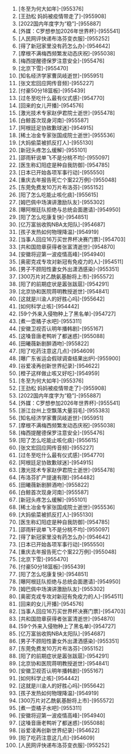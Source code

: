 
1. [冬至为何大如年]-[955376]
1. [王劲松 妈妈被疫情带走了]-[955908]
1. [2022国内年度字为“稳”]-[955887]
1. [外媒：C罗想参加2026年世界杯]-[955541]
1. [人民网评快递布洛芬变衣服]-[955252]
1. [得了新冠家里没有药怎么办]-[954642]
1. [摩根不满梅西频繁发动态庆祝]-[955038]
1. [梅西提醒德保罗注意安全]-[955476]
1. [北京下雪]-[955470]
1. [知名经济学家曹凤岐逝世]-[955951]
1. [张文宏回应网传音频]-[955227]
1. [付豪50分18篮板]-[955439]
1. [过冬至吃什么最有仪式感]-[954770]
1. [回来的女儿开播]-[954576]
1. [激光技术专家赵伊君院士逝世]-[955478]
1. [白鲸首次现身河南]-[955587]
1. [阿根廷足协致歉球迷]-[954915]
1. [稀土冶金专家张国成院士逝世]-[955536]
1. [大妈偷菜被抓反打人]-[955130]
1. [新冠头疼怎么缓解]-[955101]
1. [邵雨轩说单飞不是分桃不均]-[955097]
1. [医生称幻阳症是种自我防御]-[954785]
1. [日本已开始各项军事行动]-[955550]
1. [重庆去年报告死亡个案22万例]-[955048]
1. [东莞免费发10万片布洛芬]-[955152]
1. [阳了怎么吃能止咳化痰]-[955615]
1. [姆巴佩中场演讲激励队友]-[955302]
1. [曝阿根廷队拒绝与总统会面邀请]-[954950]
1. [阳了怎么吃康复快]-[954851]
1. [亿万富翁收购NBA太阳队]-[954687]
1. [孩子发热如何物理降温]-[954919]
1. [当事人回应16万买世界杯决赛门票]-[954703]
1. [共和国勋章获得者张富清逝世]-[954870]
1. [安徽将迎第一波疫情高峰]-[954940]
1. [奥密克戎专攻对新冠有免疫力的人]-[954511]
1. [男子不顾阳性妻女外出潇洒感染]-[955351]
1. [300万片对乙酰氨基酚将上市]-[955572]
1. [阳了的前期症状是嚣张跋扈]-[954291]
1. [北京协和医院蒋明教授逝世]-[954841]
1. [这就是川渝人的好胜心吗]-[955642]
1. [如何科学止咳]-[954442]
1. [59个外来入侵物种上了黑名单]-[954727]
1. [煮一壶橘子水吧]-[955311]
1. [安徽卫视否认明年播韩剧]-[955167]
1. [这嗓音唐老鸭听了都迷惑]-[955088]
1. [田曦薇新剧醉酒吻]-[955822]
1. [阳了吃药注意这几点]-[954609]
1. [曝广东省运会假球调查结果出炉]-[955900]
1. [谷爱凌再创新世界纪录]-[954622]
1. [橙子这样做止咳又好吃]-[954959]
1. [冬至为何大如年]-[955376]
1. [王劲松 妈妈被疫情带走了]-[955908]
1. [2022国内年度字为“稳”]-[955887]
1. [外媒：C罗想参加2026年世界杯]-[955541]
1. [浙江台州上空飘落大量羽毛]-[955383]
1. [知名经济学家曹凤岐逝世]-[955951]
1. [摩根不满梅西频繁发动态庆祝]-[955038]
1. [梅西提醒德保罗注意安全]-[955476]
1. [阳了怎么吃能止咳化痰]-[955615]
1. [张文宏回应网传音频]-[955227]
1. [过冬至吃什么最有仪式感]-[954770]
1. [阿根廷足协致歉球迷]-[954915]
1. [激光技术专家赵伊君院士逝世]-[955478]
1. [布洛芬扩产提速有限]-[954482]
1. [田曦薇新剧醉酒吻]-[955822]
1. [白鲸首次现身河南]-[955587]
1. [新冠头疼怎么缓解]-[955101]
1. [稀土冶金专家张国成院士逝世]-[955536]
1. [大妈偷菜被抓反打人]-[955130]
1. [医生称幻阳症是种自我防御]-[954785]
1. [邵雨轩说单飞不是分桃不均]-[955097]
1. [得了新冠家里没有药怎么办]-[954642]
1. [日本已开始各项军事行动]-[955550]
1. [重庆去年报告死亡个案22万例]-[955048]
1. [北京下雪]-[955470]
1. [付豪50分18篮板]-[955439]
1. [阳了怎么吃康复快]-[954851]
1. [曝阿根廷队拒绝与总统会面邀请]-[954950]
1. [姆巴佩中场演讲激励队友]-[955302]
1. [奥密克戎专攻对新冠有免疫力的人]-[954511]
1. [回来的女儿开播]-[954576]
1. [当事人回应16万买世界杯决赛门票]-[954703]
1. [共和国勋章获得者张富清逝世]-[954870]
1. [59个外来入侵物种上了黑名单]-[954727]
1. [亿万富翁收购NBA太阳队]-[954687]
1. [男子不顾阳性妻女外出潇洒感染]-[955351]
1. [东莞免费发10万片布洛芬]-[955152]
1. [阳了的前期症状是嚣张跋扈]-[954291]
1. [北京协和医院蒋明教授逝世]-[954841]
1. [安徽卫视否认明年播韩剧]-[955167]
1. [如何科学止咳]-[954442]
1. [这就是川渝人的好胜心吗]-[955642]
1. [孩子发热如何物理降温]-[954919]
1. [300万片对乙酰氨基酚将上市]-[955572]
1. [煮一壶橘子水吧]-[955311]
1. [安徽将迎第一波疫情高峰]-[954940]
1. [这嗓音唐老鸭听了都迷惑]-[955088]
1. [谷爱凌再创新世界纪录]-[954622]
1. [阳了吃药注意这几点]-[954609]
1. [人民网评快递布洛芬变衣服]-[955252]